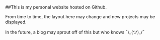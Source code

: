 ##This is my personal website hosted on Github.

From time to time, the layout here may change and new projects may be displayed.

In the future, a blog may sprout off of this but who knows ¯\\\_(ツ)_/¯
